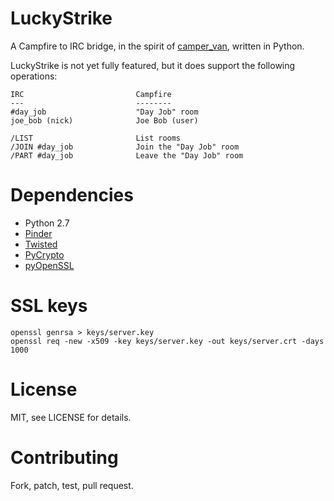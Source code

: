 LuckyStrike
===========

A Campfire to IRC bridge, in the spirit of [camper_van](https://github.com/zerowidth/camper_van),
written in Python.

LuckyStrike is not yet fully featured, but it does support the following
operations:

    IRC                         Campfire
    ---                         --------
    #day_job                    "Day Job" room
    joe_bob (nick)              Joe Bob (user)

    /LIST                       List rooms
    /JOIN #day_job              Join the "Day Job" room
    /PART #day_job              Leave the "Day Job" room

Dependencies
============

  * Python 2.7
  * [Pinder](https://github.com/rhymes/pinder)
  * [Twisted](https://twistedmatrix.com/trac/)
  * [PyCrypto](https://www.dlitz.net/software/pycrypto/)
  * [pyOpenSSL](https://github.com/pyca/pyopenssl)

SSL keys
========

    openssl genrsa > keys/server.key
    openssl req -new -x509 -key keys/server.key -out keys/server.crt -days 1000

License
========

MIT, see LICENSE for details.

Contributing
============

Fork, patch, test, pull request.
